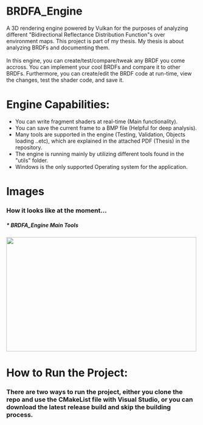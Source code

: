 # BRDFA_Engine
A 3D rendering engine powered by Vulkan for the purposes of analyzing different "Bidirectional Reflectance Distribution Function"s over environment maps. This project is part of my thesis. My thesis is about analyzing BRDFs and documenting them. <br><br>
In this engine, you can create/test/compare/tweak any BRDF you come accross. You can implement your cool BRDFs and compare it to other BRDFs. Furthermore, you can create/edit the BRDF code at run-time, view the changes, test the shader code, and save it.


 
# Engine Capabilities:
* You can write fragment shaders at real-time (Main functionality).
* You can save the current frame to a BMP file (Helpful for deep analysis).
* Many tools are supported in the engine (Testing, Validation, Objects loading ..etc), which are explained in the attached PDF (Thesis) in the repository.
* The engine is running mainly by utilizing different tools found in the "utils" folder. 
* Windows is the only supported Operating system for the application. 

<h1>Images</h1>
<h3>How it looks like at the moment...</h3>
<h5>* BRDFA_Engine Main Tools</h5>
<img width=500 height=300 src="https://user-images.githubusercontent.com/48254077/165002440-1e54f3b6-0e16-47c3-aefe-711afb7ac244.png" />

<h1>How to Run the Project: </h1>
<h3>There are two ways to run the project, either you clone the repo and use the CMakeList file with Visual Studio, or you can download the latest release build and skip the building process.</h3>
